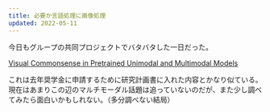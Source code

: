 ```yaml
---
title: 必要か言語処理に画像処理
updated: 2022-05-11
---
```


今日もグループの共同プロジェクトでバタバタした一日だった。

[Visual Commonsense in Pretrained Unimodal and Multimodal Models](http://arxiv.org/abs/2205.01850)

これは去年奨学金に申請するために研究計画書に入れた内容とかなり似ている。
現在はあまりこの辺のマルチモーダル話題は追っていないのだが、また少し調べてみたら面白いかもしれない。（多分調べない結局）
